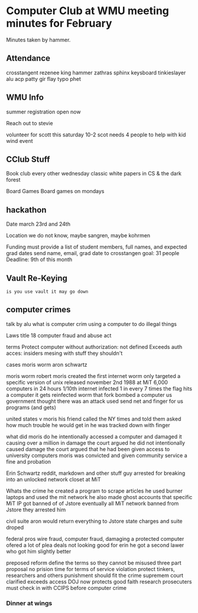 # Computer Club at WMU meeting minutes for February
Minutes taken by hammer. 

## Attendance
crosstangent
rezenee
king
hammer
zathras
sphinx
keysboard
tinkieslayer
alu
acp
patty
gir
flay
typo
phet


## WMU Info
summer registration
    open now

Reach out to stevie 

volunteer for scott
    this saturday 10-2 scot needs 4 people to help with kid wind event

## CClub Stuff

Book club
    every other wednesday
    classic white papers in CS & the dark forest

Board Games
    Board games on mondays

## hackathon
Date
    march 23rd and 24th

Location
    we do not know, maybe sangren, maybe kohrmen

Funding 
    must provide a list of student members, full names, and expected grad dates
    send name, email, grad date to crosstangen
    goal: 31 people
    Deadline: 9th of this month

## Vault Re-Keying
    is you use vault it may go down

## computer crimes
talk by alu
what is computer crim
    using a computer to do illegal things

Laws 
    title 18
    computer fraud and abuse act

terms
    Protect computer
    without authorization: not defined
    Exceeds auth acces: insiders mesing with stuff they shouldn't

cases
    moris worm
    aron schwartz

moris worm
    robert moris created the first internet worm
    only targeted a specific version of unix
    released november 2nd 1988 at MiT
    6,000 computers in 24 hours
    1/10th internet infected
    1 in every 7 times the flag hits a computer it gets reinfected
    worm that fork bombed a computer
    us government thought there was an attack
    used send net and finger for us programs (and gets)

united states v moris
    his friend called the NY times and told them asked how much trouble he would get in
    he was tracked down with finger

what did moris do
    he intentionally accessed a computer and damaged it causing over a million in damage
    the court argued he did not intentionally caused damage 
    the court argued that he had been given access to university computers
    moris was convicted and given community service a fine and probation

Erin Schwartz
    reddit, markdown and other stuff guy
    arrested for breaking into an unlocked network closet at MiT

Whats the crime
    he created a program to scrape articles
    he used burner laptops and used the mit network
    he also made ghost accounts 
    that specific MiT IP got banned of of Jstore
    eventually all MiT network banned from Jstore
    they arrested him 

civil suite
    aron would return everything to Jstore
    state charges and suite droped

federal pros
    wire fraud, computer fraud, damaging a protected computer
    ofered a lot of plea deals
    not looking good for erin
    he got a second lawer who got him slightly better 

preposed reform
    define the terms so they cannot be misused
    three part proposal
        no prision time for terms of service violation
        protect tinkers, researchers and others 
        punishment should fit the crime
    supremem court clarified exceeds access
    DOJ now protects good faith research
    prosecuters must check in with CCIPS before computer crime

### Dinner at wings


